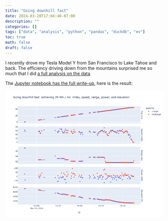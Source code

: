 ```yaml
---
title: "Going downhill fast"
date: 2024-03-20T17:04:40-07:00
description: ""
categories: []
tags: ["data", "analysis", "python", "pandas", "duckdb", "ev"]
toc: true
math: false
draft: false
---
```

I recently drove my Tesla Model Y from San Francisco to Lake Tahoe and back. The efficiency driving down from the mountains surprised me so much that I did [a full analysis on the data](https://github.com/ngregorich/kirkwood_to_jackson/blob/main/kirkwood_to_jackson.ipynb)

The [Jupyter notebook has the full write-up](https://github.com/ngregorich/kirkwood_to_jackson/blob/main/kirkwood_to_jackson.ipynb), here is the result:

![Kirkwood to Jackson analysis](kirkwood_to_jackson.png)